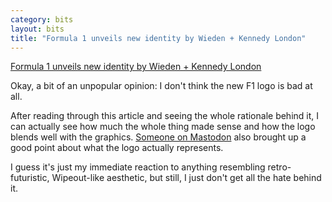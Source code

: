 ```yaml
---
category: bits
layout: bits
title: "Formula 1 unveils new identity by Wieden + Kennedy London"
---
```


<p><a href="https://www.creativereview.co.uk/formula-1-unveils-new-identity-wieden-kennedy-london/" target="_blank" rel="noopener noreferrer">Formula 1 unveils new identity by Wieden + Kennedy London</a></p>

Okay, a bit of an unpopular opinion: I don't think the new F1 logo is bad at all.

After reading through this article and seeing the whole rationale behind it, I can actually see how much the whole thing made sense and how the logo blends well with the graphics. [Someone on Mastodon](https://vulpine.club/@rey/99076546080675254) also brought up a good point about what the logo actually represents.

I guess it's just my immediate reaction to anything resembling retro-futuristic, Wipeout-like aesthetic, but still, I just don't get all the hate behind it.
